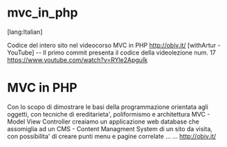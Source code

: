mvc_in_php
==========
[lang:Italian]

Codice del intero sito nel videocorso MVC in PHP http://obiv.it/ [withArtur - YouTube]
-- Il primo commit presenta il codice della videolezione num. 17 https://www.youtube.com/watch?v=RYle2ApguIk

MVC in PHP
==========
Con lo scopo di dimostrare le basi della programmazione orientata agli oggetti, 
con tecniche di ereditarieta', poliformismo e architettura MVC - Model View Controller
creaiamo un applicazione web database che assomiglia ad un CMS - Content Managment System
di un sito da visita, con possibilita' di creare punti menu e pagine correlate
... ... http://obiv.it/

